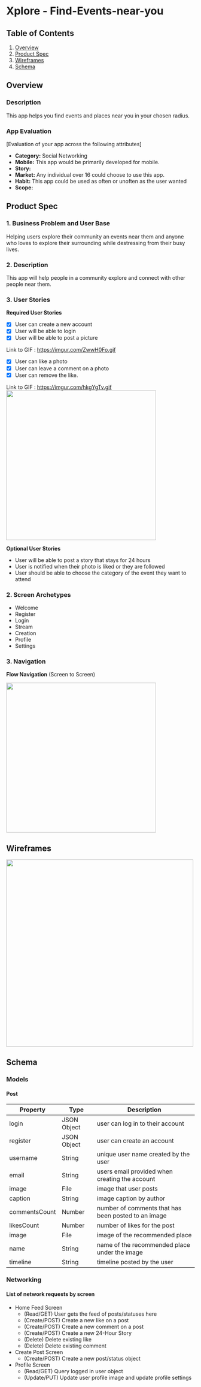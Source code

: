 # Xplore - Find-Events-near-you

## Table of Contents
1. [Overview](#Overview)
1. [Product Spec](#Product-Spec)
1. [Wireframes](#Wireframes)
2. [Schema](#Schema)

## Overview
### Description
This app helps you find events and places near you in your chosen radius.

### App Evaluation
[Evaluation of your app across the following attributes]
- **Category:** Social Networking
- **Mobile:** This app would be primarily developed for mobile.
- **Story:**
- **Market:** Any individual over 16 could choose to use this app.
- **Habit:** This app could be used as often or unoften as the user wanted
- **Scope:**

## Product Spec

### 1. Business Problem and User Base
Helping users explore their community an events near them and anyone who loves to explore their surrounding while destressing from their busy lives.


### 2. Description
This app will help people in a community explore and connect with other people near them. 


### 3. User Stories

**Required User Stories**

- [x] User can create a new account
- [x] User will be able to login
- [x] User will be able to post a picture

Link to GIF : https://imgur.com/ZwwH0Fo.gif 

- [X] User can like a photo
- [X] User can leave a comment on a photo
- [X] User can remove the like.

Link to GIF : https://imgur.com/hkgYgTv.gif
<img src="https://imgur.com/hkgYgTv.gif" width=400>

**Optional User Stories**

* User will be able to post a story that stays for 24 hours
* User is notified when their photo is liked or they are followed
* User should be able to choose the category of the event they want to attend


### 2. Screen Archetypes

* Welcome
* Register
* Login
* Stream
* Creation
* Profile
* Settings

### 3. Navigation

**Flow Navigation** (Screen to Screen)

<img src="https://imgur.com/IKgkJFr.gif" width=400>

<!-- * [If you use Flow Navigation, delete the Tab Navigation Section. Include the screens the user will can see in order. 
* (Examples) 
    * Login
        * Home, Profile, Settings
            * (within settings) you have the option to delet  -->

## Wireframes

<img src="https://imgur.com/g3m5i0N.gif" width=500>


## Schema 
### Models
#### Post

   | Property      | Type     | Description |
   | ------------- | -------- | ------------|
   | login         | JSON Object   | user can log in to their account |
   | register      | JSON Object   | user can create an account |
   | username      | String   | unique user name created by the user |
   | email         | String   | users email provided when creating the account |
   | image         | File     | image that user posts |
   | caption       | String   | image caption by author |
   | commentsCount | Number   | number of comments that has been posted to an image |
   | likesCount    | Number   | number of likes for the post |
   | image         | File     | image of the recommended place |
   | name          | String   | name of the recommended place under the image |
   | timeline      | String   | timeline posted by the user |

### Networking
#### List of network requests by screen
   - Home Feed Screen
      - (Read/GET) User gets the feed of posts/statuses here
      - (Create/POST) Create a new like on a post
      - (Create/POST) Create a new comment on a post
      - (Create/POST) Create a new 24-Hour Story
      - (Delete) Delete existing like
      - (Delete) Delete existing comment
   - Create Post Screen
      - (Create/POST) Create a new post/status object
   - Profile Screen
      - (Read/GET) Query logged in user object
      - (Update/PUT) Update user profile image and update profile settings 
<!-- *  [Add list of network requests by screen ] 
- [Create basic snippets for each Parse network request]
- [OPTIONAL: List endpoints if using existing API such as Yelp] -->

